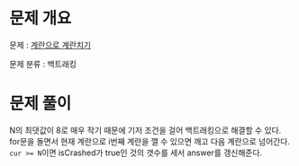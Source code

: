 # 문제 개요

문제 : [계란으로 계란치기](https://www.acmicpc.net/problem/16987)

문제 분류 : 백트래킹

# 문제 풀이
N의 최댓값이 8로 매우 작기 때문에 기저 조건을 걸어 백트래킹으로 해결할 수 있다.  
for문을 돌면서 현재 계란으로 i번째 계란을 깰 수 있으면 깨고 다음 계란으로 넘어간다.  
`cur >= N`이면 isCrashed가 true인 것의 갯수를 세서 answer를 갱신해준다.